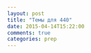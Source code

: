 ```yaml
---
layout: post
title: "Темы для 440"
date: 2015-04-14T15:22:00
comments: true
categories: prep
---
```

